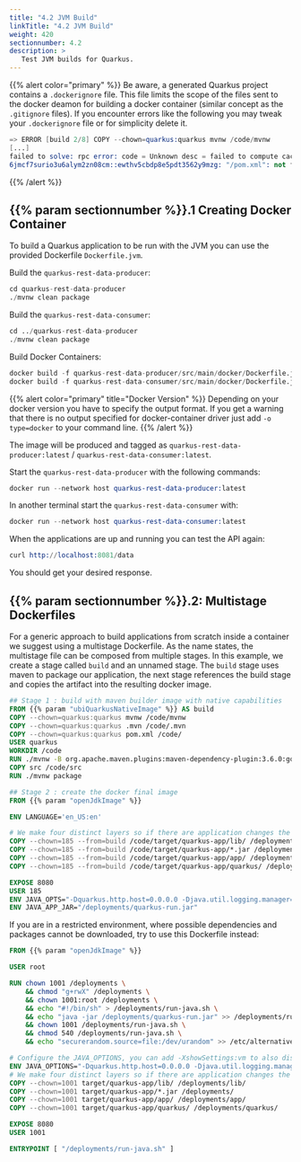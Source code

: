 ```yaml
---
title: "4.2 JVM Build"
linkTitle: "4.2 JVM Build"
weight: 420
sectionnumber: 4.2
description: >
   Test JVM builds for Quarkus.
---
```



{{% alert color="primary" %}}
Be aware, a generated Quarkus project contains a `.dockerignore` file. This file limits the scope of the files sent
to the docker deamon for building a docker container (similar concept as the `.gitignore` files). If you encounter
errors like the following you may tweak your `.dockerignore` file or for simplicity delete it.

```s
=> ERROR [build 2/8] COPY --chown=quarkus:quarkus mvnw /code/mvnw
[...]
failed to solve: rpc error: code = Unknown desc = failed to compute cache key: failed to calculate checksum of ref 
6jmcf7surio3u6alym2zn08cm::ewthv5cbdp8e5pdt3562y9mzg: "/pom.xml": not found
```
{{% /alert %}}


## {{% param sectionnumber %}}.1 Creating Docker Container

To build a Quarkus application to be run with the JVM you can use the provided Dockerfile `Dockerfile.jvm`.


Build the `quarkus-rest-data-producer`:
```s
cd quarkus-rest-data-producer
./mvnw clean package
```

Build the `quarkus-rest-data-consumer`:
```s
cd ../quarkus-rest-data-producer
./mvnw clean package
```


Build Docker Containers:
```s
docker build -f quarkus-rest-data-producer/src/main/docker/Dockerfile.jvm -t quarkus-rest-data-producer:latest quarkus-rest-data-producer/.
docker build -f quarkus-rest-data-consumer/src/main/docker/Dockerfile.jvm -t quarkus-rest-data-consumer:latest quarkus-rest-data-consumer/.
```

{{% alert color="primary" title="Docker Version" %}}
Depending on your docker version you have to specify the output format. If you get a warning that there is no output specified for docker-container driver just add `-o type=docker` to your command line.
{{% /alert %}}

The image will be produced and tagged as `quarkus-rest-data-producer:latest` / `quarkus-rest-data-consumer:latest`.

Start the `quarkus-rest-data-producer` with the following commands:
```s
docker run --network host quarkus-rest-data-producer:latest
```

In another terminal start the `quarkus-rest-data-consumer` with:
```s
docker run --network host quarkus-rest-data-consumer:latest
```

When the applications are up and running you can test the API again:

```s
curl http://localhost:8081/data
```

You should get your desired response.


## {{% param sectionnumber %}}.2: Multistage Dockerfiles

For a generic approach to build applications from scratch inside a container we suggest using a multistage Dockerfile. As the name states, the multistage file can be composed from multiple stages. In this example, we create a stage called `build` and an unnamed stage. The `build` stage uses maven to package our application, the next stage references the build stage and copies the artifact into the resulting docker image.

```Dockerfile
## Stage 1 : build with maven builder image with native capabilities
FROM {{% param "ubiQuarkusNativeImage" %}} AS build
COPY --chown=quarkus:quarkus mvnw /code/mvnw
COPY --chown=quarkus:quarkus .mvn /code/.mvn
COPY --chown=quarkus:quarkus pom.xml /code/
USER quarkus
WORKDIR /code
RUN ./mvnw -B org.apache.maven.plugins:maven-dependency-plugin:3.6.0:go-offline
COPY src /code/src
RUN ./mvnw package

## Stage 2 : create the docker final image
FROM {{% param "openJdkImage" %}}

ENV LANGUAGE='en_US:en'

# We make four distinct layers so if there are application changes the library layers can be re-used
COPY --chown=185 --from=build /code/target/quarkus-app/lib/ /deployments/lib/
COPY --chown=185 --from=build /code/target/quarkus-app/*.jar /deployments/
COPY --chown=185 --from=build /code/target/quarkus-app/app/ /deployments/app/
COPY --chown=185 --from=build /code/target/quarkus-app/quarkus/ /deployments/quarkus/

EXPOSE 8080
USER 185
ENV JAVA_OPTS="-Dquarkus.http.host=0.0.0.0 -Djava.util.logging.manager=org.jboss.logmanager.LogManager"
ENV JAVA_APP_JAR="/deployments/quarkus-run.jar"
```

If you are in a restricted environment, where possible dependencies and packages cannot be downloaded, try to use this Dockerfile instead:

```Dockerfile
FROM {{% param "openJdkImage" %}}

USER root

RUN chown 1001 /deployments \
    && chmod "g+rwX" /deployments \
    && chown 1001:root /deployments \
    && echo "#!/bin/sh" > /deployments/run-java.sh \
    && echo "java -jar /deployments/quarkus-run.jar" >> /deployments/run-java.sh \
    && chown 1001 /deployments/run-java.sh \
    && chmod 540 /deployments/run-java.sh \
    && echo "securerandom.source=file:/dev/urandom" >> /etc/alternatives/jre/lib/security/java.security

# Configure the JAVA_OPTIONS, you can add -XshowSettings:vm to also display the heap size.
ENV JAVA_OPTIONS="-Dquarkus.http.host=0.0.0.0 -Djava.util.logging.manager=org.jboss.logmanager.LogManager"
# We make four distinct layers so if there are application changes the library layers can be re-used
COPY --chown=1001 target/quarkus-app/lib/ /deployments/lib/
COPY --chown=1001 target/quarkus-app/*.jar /deployments/
COPY --chown=1001 target/quarkus-app/app/ /deployments/app/
COPY --chown=1001 target/quarkus-app/quarkus/ /deployments/quarkus/

EXPOSE 8080
USER 1001

ENTRYPOINT [ "/deployments/run-java.sh" ]
```
